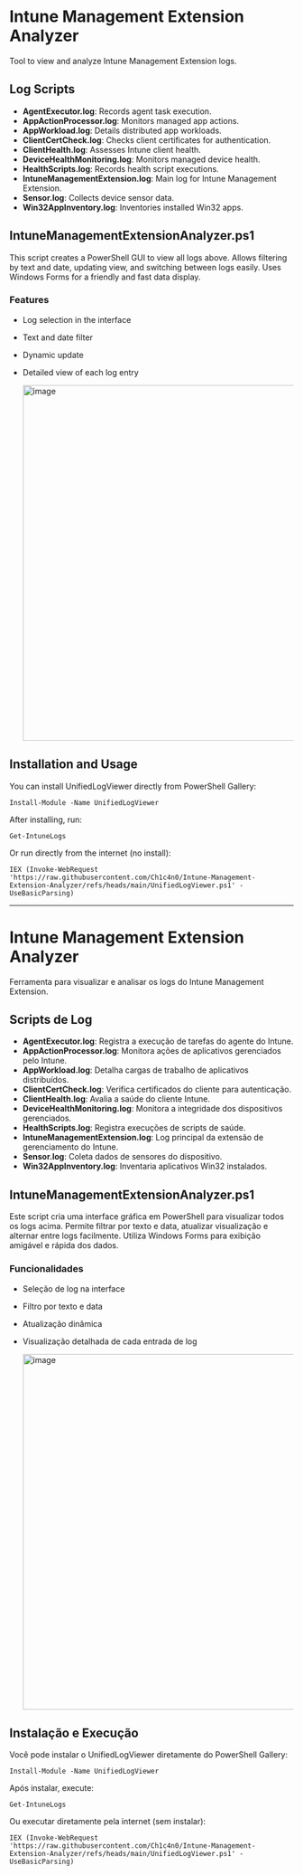 # Intune Management Extension Analyzer

Tool to view and analyze Intune Management Extension logs.

## Log Scripts

- **AgentExecutor.log**: Records agent task execution.
- **AppActionProcessor.log**: Monitors managed app actions.
- **AppWorkload.log**: Details distributed app workloads.
- **ClientCertCheck.log**: Checks client certificates for authentication.
- **ClientHealth.log**: Assesses Intune client health.
- **DeviceHealthMonitoring.log**: Monitors managed device health.
- **HealthScripts.log**: Records health script executions.
- **IntuneManagementExtension.log**: Main log for Intune Management Extension.
- **Sensor.log**: Collects device sensor data.
- **Win32AppInventory.log**: Inventories installed Win32 apps.

## IntuneManagementExtensionAnalyzer.ps1

This script creates a PowerShell GUI to view all logs above. Allows filtering by text and date, updating view, and switching between logs easily. Uses Windows Forms for a friendly and fast data display.

### Features
- Log selection in the interface
- Text and date filter
- Dynamic update
- Detailed view of each log entry

    <img width="888" height="629" alt="image" src="https://github.com/user-attachments/assets/5363d378-25dc-4845-82ea-0d6d5444471c" />

## Installation and Usage

You can install UnifiedLogViewer directly from PowerShell Gallery:

```
Install-Module -Name UnifiedLogViewer
```
After installing, run:

```
Get-IntuneLogs
```

Or run directly from the internet (no install):

```
IEX (Invoke-WebRequest 'https://raw.githubusercontent.com/Ch1c4n0/Intune-Management-Extension-Analyzer/refs/heads/main/UnifiedLogViewer.ps1' -UseBasicParsing)
```
---

# Intune Management Extension Analyzer

Ferramenta para visualizar e analisar os logs do Intune Management Extension.

## Scripts de Log

- **AgentExecutor.log**: Registra a execução de tarefas do agente do Intune.
- **AppActionProcessor.log**: Monitora ações de aplicativos gerenciados pelo Intune.
- **AppWorkload.log**: Detalha cargas de trabalho de aplicativos distribuídos.
- **ClientCertCheck.log**: Verifica certificados do cliente para autenticação.
- **ClientHealth.log**: Avalia a saúde do cliente Intune.
- **DeviceHealthMonitoring.log**: Monitora a integridade dos dispositivos gerenciados.
- **HealthScripts.log**: Registra execuções de scripts de saúde.
- **IntuneManagementExtension.log**: Log principal da extensão de gerenciamento do Intune.
- **Sensor.log**: Coleta dados de sensores do dispositivo.
- **Win32AppInventory.log**: Inventaria aplicativos Win32 instalados.

## IntuneManagementExtensionAnalyzer.ps1

Este script cria uma interface gráfica em PowerShell para visualizar todos os logs acima. Permite filtrar por texto e data, atualizar visualização e alternar entre logs facilmente. Utiliza Windows Forms para exibição amigável e rápida dos dados.

### Funcionalidades
- Seleção de log na interface
- Filtro por texto e data
- Atualização dinâmica
- Visualização detalhada de cada entrada de log

  <img width="888" height="629" alt="image" src="https://github.com/user-attachments/assets/5363d378-25dc-4845-82ea-0d6d5444471c" />

## Instalação e Execução

Você pode instalar o UnifiedLogViewer diretamente do PowerShell Gallery:

```
Install-Module -Name UnifiedLogViewer
```
Após instalar, execute:

```
Get-IntuneLogs
```

Ou executar diretamente pela internet (sem instalar):

```
IEX (Invoke-WebRequest 'https://raw.githubusercontent.com/Ch1c4n0/Intune-Management-Extension-Analyzer/refs/heads/main/UnifiedLogViewer.ps1' -UseBasicParsing)
```




